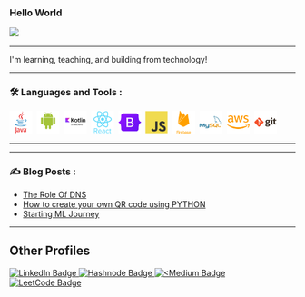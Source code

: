 ### Hello World
<img src="https://media.giphy.com/media/kEWaYdvMwTIduesqGe/giphy.gif" width="250"/>
  
---
 
 I'm learning, teaching, and building from technology!
 
 
</div>

---

### :hammer_and_wrench: Languages and Tools :

<div>
  <img src="https://github.com/devicons/devicon/blob/master/icons/java/java-original-wordmark.svg" title="Java" alt="Java" width="40" height="40"/>&nbsp;
  <img src="https://github.com/devicons/devicon/blob/master/icons/android/android-original-wordmark.svg" title="Android" alt="Android" width="40" height="40"/>&nbsp;
  <img src="https://github.com/devicons/devicon/blob/master/icons/kotlin/kotlin-original-wordmark.svg" title="Kotlin" alt="Kotlin" width="40" height="40"/>&nbsp;
  <img src="https://github.com/devicons/devicon/blob/master/icons/react/react-original-wordmark.svg" title="React" alt="React" width="40" height="40"/>&nbsp;
  <img src="https://github.com/devicons/devicon/blob/master/icons/bootstrap/bootstrap-original.svg" title="BootStrap" alt="BootStrap" width="40" height="40"/>&nbsp;
  <img src="https://github.com/devicons/devicon/blob/master/icons/javascript/javascript-original.svg" title="JavaScript" alt="JavaScript" width="40" height="40"/>&nbsp;
  <img src="https://github.com/devicons/devicon/blob/master/icons/firebase/firebase-plain-wordmark.svg" title="Firebase" alt="Firebase" width="40" height="40"/>&nbsp;
  <img src="https://github.com/devicons/devicon/blob/master/icons/mysql/mysql-original-wordmark.svg" title="MySQL"  alt="MySQL" width="40" height="40"/>&nbsp;
  <img src="https://github.com/devicons/devicon/blob/master/icons/amazonwebservices/amazonwebservices-plain-wordmark.svg" title="AWS" alt="AWS" width="40" height="40"/>&nbsp;
  <img src="https://github.com/devicons/devicon/blob/master/icons/git/git-original-wordmark.svg" title="Git" **alt="Git" width="40" height="40"/>
</div>

---
<!--
### :fire: My Stats :
-->




---

### :writing_hand: Blog Posts :

<!-- BLOG-POST-LIST:START -->
- [The Role Of DNS](https://abbashussain2399.medium.com/the-role-of-dns-2ab034dfba05?source=rss-d236717106b3------2)
- [How to create your own QR code using PYTHON](https://abbashussain2399.medium.com/how-to-create-your-own-qr-code-using-python-1a3ce5e44bfe?source=rss-d236717106b3------2)
- [Starting ML Journey](https://abbashussain2399.medium.com/started-ml-journey-bfb254a177d5?source=rss-d236717106b3------2)
<!-- BLOG-POST-LIST:END -->

---
## Other Profiles

<div id="header" align="">
  
  <div id="badges">
  <a href="https://www.linkedin.com/in/abbas-hussain-muzammil/">
    <img src="https://img.shields.io/badge/LinkedIn-blue?style=for-the-badge&logo=linkedin&logoColor=white" alt="LinkedIn Badge"/>
  </a>
  <a href="https://abbasblogs.hashnode.dev/">
    <img src="https://img.shields.io/badge/hashnode-darkblue?style=for-the-badge&logo=hashnode&logoColor=white" alt="Hashnode Badge"/>
  </a>
    <a href="https://abbashussain2399.medium.com/">
    <img src="https://img.shields.io/badge/Medium-black?style=for-the-badge&logo=medium&logoColor=white" alt="<Medium Badge"/>
  </a>
    <a href="https://leetcode.com/Abbas_Hussain/">
    <img src="https://img.shields.io/badge/LeetCode-yellow?style=for-the-badge&logo=leetcode&logoColor=white" alt="LeetCode Badge"/>
  </a>
</div>
<br>
<img src="https://komarev.com/ghpvc/?username=Abbas-Hussain-Muzammil&style=flat-square&color=blue" alt=""/>

<!--
**Abbas-Hussain-Muzammil/Abbas-Hussain-Muzammil** is a ✨ _special_ ✨ repository because its `README.md` (this file) appears on your GitHub profile.



Here are some ideas to get you started:

- 🔭 I’m currently working on ...
- 🌱 I’m currently learning ...
- 👯 I’m looking to collaborate on ...
- 🤔 I’m looking for help with ...
- 💬 Ask me about ...
- 📫 How to reach me: ...
- 😄 Pronouns: ...
- ⚡ Fun fact: ...
-->
